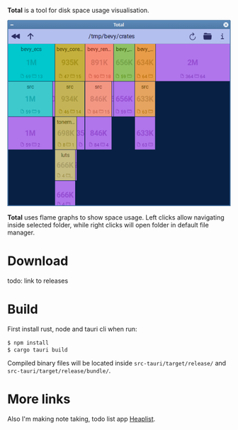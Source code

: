 **Total** is a tool for disk space usage visualisation.

![App screenshot](/screenshot.png "App screenshot")

**Total** uses flame graphs to show space usage. Left clicks allow navigating inside selected folder, while right clicks will open folder in default file manager.

# Download

todo: link to releases

# Build

First install rust, node and tauri cli when run:

```
$ npm install
$ cargo tauri build
```

Compiled binary files will be located inside `src-tauri/target/release/` and `src-tauri/target/release/bundle/`.

# More links

Also I'm making note taking, todo list app [Heaplist](https://heaplist.app/).